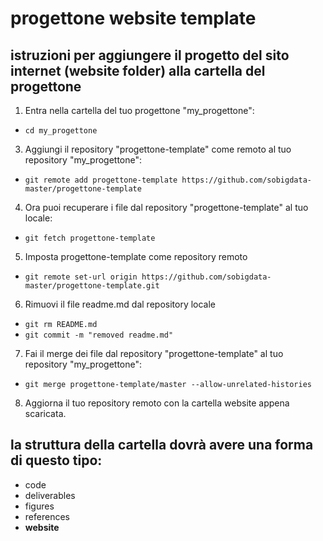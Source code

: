 # progettone website template
## istruzioni per aggiungere il progetto del sito internet (website folder) alla cartella del progettone

1. Entra nella cartella del tuo progettone "my_progettone":
  - `cd my_progettone`

3. Aggiungi il repository "progettone-template" come remoto al tuo repository "my_progettone":
  - `git remote add progettone-template https://github.com/sobigdata-master/progettone-template`


4. Ora puoi recuperare i file dal repository "progettone-template" al tuo locale:
  - `git fetch progettone-template`


5. Imposta progettone-template come repository remoto
  - `git remote set-url origin https://github.com/sobigdata-master/progettone-template.git`


6. Rimuovi il file readme.md dal repository locale
  - `git rm README.md`
  - `git commit -m "removed readme.md"`


7. Fai il merge dei file dal repository "progettone-template" al tuo repository "my_progettone":
  - `git merge progettone-template/master --allow-unrelated-histories`


8. Aggiorna il tuo repository remoto con la cartella website appena scaricata.

## la struttura della cartella dovrà avere una forma di questo tipo:
- code
- deliverables
- figures
- references
- **website**
